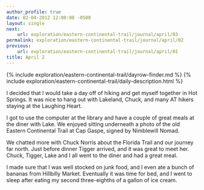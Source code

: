 ```yaml
---
author_profile: true
date: 02-04-2012 12:00:00 -0500
layout: single
next:
    url: exploration/eastern-continental-trail/journal/april/03
permalink: exploration/eastern-continental-trail/journal/april/02
previous:
    url: exploration/eastern-continental-trail/journal/april/01
title: April 2
---
```

{% include exploration/eastern-continental-trail/dayrow-finder.md %}
{% include exploration/eastern-continental-trail/daily-description.html %}

I decided that I would take a day off of hiking and get myself together in Hot Springs. It was nice to hang out with Lakeland, Chuck, and many AT hikers staying at the Laughing Heart.

I got to use the computer at the library and have a couple of great meals at the diner with Lake. We enjoyed sitting underneath a photo of the old Eastern Continental Trail at Cap Gaspe, signed by Nimblewill Nomad.

We chatted more with Chuck Norris about the Florida Trail and our journey far north. Just before dinner Tigger arrived, and it was great to meet her. Chuck, Tigger, Lake and I all went to the diner and had a great meal.

I made sure that I was well stocked on junk food, and I even ate a bunch of bananas from Hillbilly Market. Eventually it was time for bed, and I went to sleep after eating my second three-eighths of a gallon of ice cream.